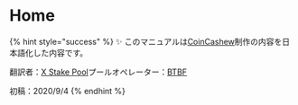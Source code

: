 # Home


{% hint style="success" %}
✨ このマニュアルは[CoinCashew](https://www.coincashew.com/coins/overview-ada/guide-how-to-build-a-haskell-stakepool-node)制作の内容を日本語化した内容です。

翻訳者：[X Stake Pool](https://xstakepool.com/)プールオペレーター：[BTBF](https://twitter.com/btbfpark)

初稿：2020/9/4
{% endhint %}

